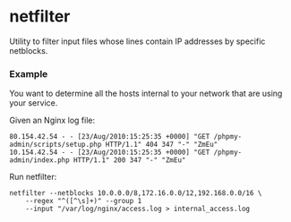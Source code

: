 netfilter
=========

Utility to filter input files whose lines contain IP addresses
by specific netblocks.

### Example ###

You want to determine all the hosts internal to your network that are
using your service.

Given an Nginx log file:

	80.154.42.54 - - [23/Aug/2010:15:25:35 +0000] "GET /phpmy-admin/scripts/setup.php HTTP/1.1" 404 347 "-" "ZmEu"
	10.154.42.54 - - [23/Aug/2010:15:25:35 +0000] "GET /phpmy-admin/index.php HTTP/1.1" 200 347 "-" "ZmEu"

Run netfilter:

	netfilter --netblocks 10.0.0.0/8,172.16.0.0/12,192.168.0.0/16 \
		--regex "^([^\s]+)" --group 1
		--input "/var/log/nginx/access.log > internal_access.log

